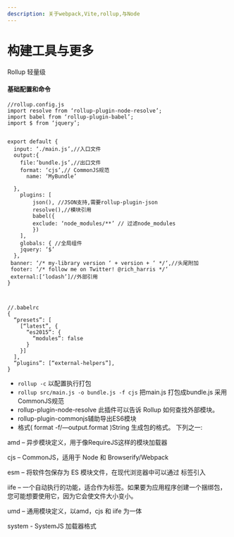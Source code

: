 ```yaml
---
description: 关于webpack,Vite,rollup,与Node
---
```


# 构建工具与更多



Rollup 轻量级

#### 基础配置和命令

```
//rollup.config.js
import resolve from ‘rollup-plugin-node-resolve’;
import babel from ‘rollup-plugin-babel’;
import $ from ‘jquery’;


export default {
  input: ‘./main.js’,//入口文件
  output:{
    file:’bundle.js’,//出口文件
    format: ‘cjs’,// CommonJS规范
	  name: ‘MyBundle’

  },
	plugins: [ 
		json(), //JSON支持,需要rollup-plugin-json
		resolve(),//模块引用
		babel({
      	exclude: ‘node_modules/**’ // 过滤node_modules
    	})
	],
 	globals: { //全局组件
    jquery: ‘$’
  },
 banner: ‘/* my-library version ‘ + version + ‘ */‘,//头尾附加
 footer: ‘/* follow me on Twitter! @rich_harris */‘
 external:[‘lodash’]//外部引用
}



//.babelrc
{
  “presets”: [
    [“latest”, {
      “es2015”: {
        “modules”: false
      }
    }]
  ],
  “plugins”: [“external-helpers”],
}

```

* `rollup -c` 以配置执行打包
* `rollup src/main.js -o bundle.js -f cjs` 把main.js 打包成bundle.js 采用CommonJS规范
* rollup-plugin-node-resolve 此插件可以告诉 Rollup 如何查找外部模块。
* rollup-plugin-commonjs辅助导出ES6模块
* 格式( format -f/—output.format )String 生成包的格式。 下列之一:&#x20;

amd – 异步模块定义，用于像RequireJS这样的模块加载器&#x20;

cjs – CommonJS，适用于 Node 和 Browserify/Webpack&#x20;

esm – 将软件包保存为 ES 模块文件，在现代浏览器中可以通过 标签引入&#x20;

iife – 一个自动执行的功能，适合作为标签。如果要为应用程序创建一个捆绑包，您可能想要使用它，因为它会使文件大小变小。&#x20;

umd – 通用模块定义，以amd，cjs 和 iife 为一体&#x20;

system - SystemJS 加载器格式
